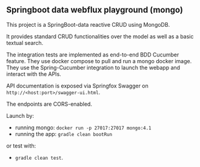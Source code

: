 ## Springboot data webflux playground (mongo)

This project is a SpringBoot-data reactive CRUD using MongoDB.

It provides standard CRUD functionalities over the model as well as a
basic textual search.

The integration tests are implemented as end-to-end BDD Cucumber feature.
They use docker compose to pull and run a mongo docker image.
They use the Spring-Cucumber integration to launch the webapp
and interact with the APIs.

API documentation is exposed via Springfox Swagger on
`http://<host:port>/swagger-ui.html`.

The endpoints are CORS-enabled.

Launch by:
- running mongo: `docker run -p 27017:27017 mongo:4.1`
- running the app: `gradle clean bootRun`

or test with:

- `gradle clean test`.
